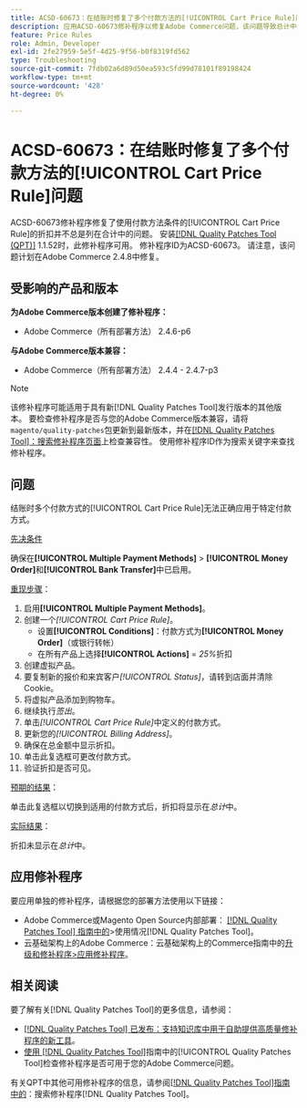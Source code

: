 ```yaml
---
title: ACSD-60673：在结账时修复了多个付款方法的[!UICONTROL Cart Price Rule]问题
description: 应用ACSD-60673修补程序以修复Adobe Commerce问题，该问题导致总计中并非总是列出使用付款方法条件的[!UICONTROL Cart Price Rule]的折扣。
feature: Price Rules
role: Admin, Developer
exl-id: 2fe27959-5e5f-4d25-9f56-b0f8319fd562
type: Troubleshooting
source-git-commit: 7fdb02a6d89d50ea593c5fd99d78101f89198424
workflow-type: tm+mt
source-wordcount: '428'
ht-degree: 0%

---
```


# ACSD-60673：在结账时修复了多个付款方法的[!UICONTROL Cart Price Rule]问题

ACSD-60673修补程序修复了使用付款方法条件的[!UICONTROL Cart Price Rule]的折扣并不总是列在合计中的问题。 安装[[!DNL Quality Patches Tool (QPT)]](https://experienceleague.adobe.com/en/docs/commerce-operations/tools/quality-patches-tool/quality-patches-tool-to-self-serve-quality-patches) 1.1.52时，此修补程序可用。 修补程序ID为ACSD-60673。 请注意，该问题计划在Adobe Commerce 2.4.8中修复。

## 受影响的产品和版本

**为Adobe Commerce版本创建了修补程序：**

* Adobe Commerce（所有部署方法） 2.4.6-p6

**与Adobe Commerce版本兼容：**

* Adobe Commerce（所有部署方法） 2.4.4 - 2.4.7-p3

>[!NOTE]
>
>该修补程序可能适用于具有新[!DNL Quality Patches Tool]发行版本的其他版本。 要检查修补程序是否与您的Adobe Commerce版本兼容，请将`magento/quality-patches`包更新到最新版本，并在[[!DNL Quality Patches Tool]：搜索修补程序页面](https://experienceleague.adobe.com/tools/commerce-quality-patches/index.html)上检查兼容性。 使用修补程序ID作为搜索关键字来查找修补程序。

## 问题

结账时多个付款方式的[!UICONTROL Cart Price Rule]无法正确应用于特定付款方式。

<u>先决条件</u>

确保在&#x200B;**[!UICONTROL Multiple Payment Methods]** > **[!UICONTROL Money Order]**&#x200B;和&#x200B;**[!UICONTROL Bank Transfer]**&#x200B;中已启用。

<u>重现步骤</u>：

1. 启用&#x200B;**[!UICONTROL Multiple Payment Methods]**。
1. 创建一个&#x200B;*[!UICONTROL Cart Price Rule]*。
   * 设置&#x200B;**[!UICONTROL Conditions]**：付款方式为&#x200B;**[!UICONTROL Money Order]**（或银行转帐）
   * 在所有产品上选择&#x200B;**[!UICONTROL Actions]** = *25%*&#x200B;折扣
1. 创建虚拟产品。
1. 要复制新的报价和来宾客户&#x200B;*[!UICONTROL Status]*，请转到店面并清除Cookie。
1. 将虚拟产品添加到购物车。
1. 继续执行&#x200B;*签出*。
1. 单击&#x200B;*[!UICONTROL Cart Price Rule]*&#x200B;中定义的付款方式。
1. 更新您的&#x200B;*[!UICONTROL Billing Address]*。
1. 确保在总金额中显示折扣。
1. 单击此复选框可更改付款方式。
1. 验证折扣是否可见。

<u>预期的结果</u>：

单击此复选框以切换到适用的付款方式后，折扣将显示在&#x200B;*总计*&#x200B;中。

<u>实际结果</u>：

折扣未显示在&#x200B;*总计*&#x200B;中。

## 应用修补程序

要应用单独的修补程序，请根据您的部署方法使用以下链接：

* Adobe Commerce或Magento Open Source内部部署： [[!DNL Quality Patches Tool] 指南中的](/help/tools/quality-patches-tool/usage.md)>使用情况[!DNL Quality Patches Tool]。
* 云基础架构上的Adobe Commerce：云基础架构上的Commerce指南中的[升级和修补程序>应用修补程序](https://experienceleague.adobe.com/docs/commerce-cloud-service/user-guide/develop/upgrade/apply-patches.html)。

## 相关阅读

要了解有关[!DNL Quality Patches Tool]的更多信息，请参阅：

* [[!DNL Quality Patches Tool] 已发布：支持知识库中用于自助提供高质量修补程序的新工具](https://experienceleague.adobe.com/en/docs/commerce-operations/tools/quality-patches-tool/quality-patches-tool-to-self-serve-quality-patches)。
* [使用 [!DNL Quality Patches Tool]](/help/tools/quality-patches-tool/patches-available-in-qpt/check-patch-for-magento-issue-with-magento-quality-patches.md)指南中的[!UICONTROL Quality Patches Tool]检查修补程序是否可用于您的Adobe Commerce问题。

有关QPT中其他可用修补程序的信息，请参阅[[!DNL Quality Patches Tool]指南中的](https://experienceleague.adobe.com/tools/commerce-quality-patches/index.html)：搜索修补程序[!DNL Quality Patches Tool]。
